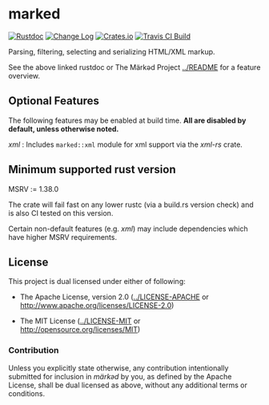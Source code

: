# marked

[![Rustdoc](https://docs.rs/marked/badge.svg)](https://docs.rs/marked)
[![Change Log](https://img.shields.io/crates/v/marked.svg?maxAge=3600&label=change%20log&color=9cf)](https://github.com/dekellum/marked/blob/master/marked/CHANGELOG.md)
[![Crates.io](https://img.shields.io/crates/v/marked.svg?maxAge=3600)](https://crates.io/crates/marked)
[![Travis CI Build](https://travis-ci.org/dekellum/marked.svg?branch=master)](https://travis-ci.org/dekellum/marked)

Parsing, filtering, selecting and serializing HTML/XML markup.

See the above linked rustdoc or The Märkəd Project [../README] for a feature
overview.

## Optional Features

The following features may be enabled at build time. **All are disabled by
default, unless otherwise noted.**

_xml_
: Includes `marked::xml` module for xml support via the _xml-rs_ crate.

## Minimum supported rust version

MSRV := 1.38.0

The crate will fail fast on any lower rustc (via a build.rs version
check) and is also CI tested on this version.

Certain non-default features (e.g. _xml_) may include dependencies which have
higher MSRV requirements.

## License

This project is dual licensed under either of following:

* The Apache License, version 2.0
  ([../LICENSE-APACHE] or http://www.apache.org/licenses/LICENSE-2.0)

* The MIT License
  ([../LICENSE-MIT] or http://opensource.org/licenses/MIT)

### Contribution

Unless you explicitly state otherwise, any contribution intentionally submitted
for inclusion in _märkəd_ by you, as defined by the Apache License, shall be
dual licensed as above, without any additional terms or conditions.

[../README]: https://github.com/dekellum/marked#readme
[../LICENSE-APACHE]: https://github.com/dekellum/marked/tree/master/LICENSE-APACHE
[../LICENSE-MIT]: https://github.com/dekellum/marked/tree/master/LICENSE-MIT
